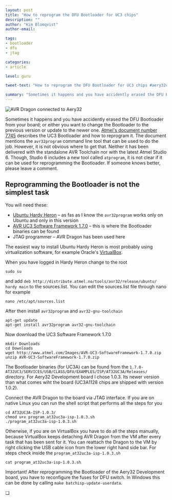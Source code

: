 ```yaml
---
layout: post
title: "How to reprogram the DFU Bootloader for UC3 chips"
description: ""
author: "Kim Blomqvist"
author-email:

tags:
- bootloader
- dfu
- jtag

categories:
- article

level: guru

tweet-text: "How to reprogram the DFU Bootloader for UC3 chips #aery32devzone"

summary: "Sometimes it happens and you have accidently erased the DFU Bootloader from your board; or either you want to change the Bootloader to the previous version or update to the newer one. This article describes how to do that"
---
```


<img class="pull-right" itemprop="image" src="http://devzone.aery32.com/images/reprogramming_bootloader_of_aery32.png" alt="AVR Dragon connected to Aery32">

Sometimes it happens and you have accidently erased the DFU Bootloader from your board; or either you want to change the Bootloader to the previous version or update to the newer one. [Atmel's document number 7745](http://www.atmel.com/Images/doc7745.pdf) describes the UC3 Bootloader and how to reprogram it. The document mentions the `avr32program` command line tool that can be used to do the job. However, it is not obvious where to get that. Neither it has been delivered with the standalone AVR Toolchain nor with the latest Atmel Studio 6. Though, Studio 6 includes a new tool called `atprogram`, it is not clear if it can be used for reprogramming the Bootloader. If someone knows better, please leave a comment.

## Reprogramming the Bootloader is not the simplest task

You will need these:

- [Ubuntu Hardy Heron](http://releases.ubuntu.com/8.04/) &ndash; as fas as I know the `avr32program` works only on Ubuntu and only in this version
- [AVR UC3 Software Framework 1.7.0](http://www.atmel.com/Images/AVR-UC3-SoftwareFramework-1.7.0.zip) &ndash; this is where the Bootloader binaries can be found
- JTAG programmer &ndash; AVR Dragon has been used here

The easiest way to install Ubuntu Hardy Heron is most probably using virtualization software, for example Oracle's [VirtualBox](https://www.virtualbox.org/).

When you have logged in Hardy Heron change to the root

	sudo su

and add `deb http://distribute.atmel.no/tools/avr32/release/ubuntu/ hardy main` to the sources.list. You can edit the sources.list file through nano for example

	nano /etc/apt/sources.list

After then install `avr32program` and `avr32-gnu-toolchain`

	apt-get update
	apt-get install avr32program avr32-gnu-toolchain

Now download the UC3 Software Framework 1.7.0

	mkdir Downloads
	cd Downloads
	wget http://www.atmel.com/Images/AVR-UC3-SoftwareFramework-1.7.0.zip
	unzip AVR-UC3-SoftwareFramework-1.7.0.zip

The Bootloader binaries (for UC3A) can be found from the `1.7.0-AT32UC3/SERVICES/USB/CLASS/DFU/EXAMPLES/ISP/AT32UC3A/Releases/` directory. For Aery32 Development board I chose 1.0.3. Its newer version than what comes wiht the board (UC3A1128 chips are shipped with version 1.0.2).

Connect the AVR Dragon to the board via JTAG interface. If you are on native Linux you can run the shell script that performs all the steps for you

	cd AT32UC3A-ISP-1.0.3/
	chmod u+x program_at32uc3a-isp-1.0.3.sh
	./program_at32uc3a-isp-1.0.3.sh

Otherwise, if you are on VirtualBox you have to do all the steps manually, because VirtualBox keeps detaching AVR Dragon from the VM after every task that has been sent for it. You can reattach the Dragon to the VM by right clicking the USB cable icon from the lower right hand side bar. For steps check inside the `program_at32uc3a-isp-1.0.3.sh`

	cat program_at32uc3a-isp-1.0.3.sh

<span class="label label-important">Important!</span> After reprogramming the Bootloader of the Aery32 Development board, you have to reconfigure the fuses for DFU switch. In Windows this can be done by calling `make batchisp-update-userdata`.

&#10065;